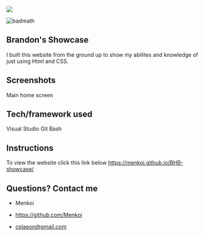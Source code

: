 <img src="https://i.imgur.com/cwLTOc4.png"/></a>

![badmath](https://img.shields.io/badge/License-MIT-blue)

## Brandon's Showcase
I built this website from the ground up to show my abilites and knowledge of just using Html and CSS.
 
## Screenshots
Main home screen

## Tech/framework used
Visual Studio
Git Bash

## Instructions
To view the website click this link below
https://menkoi.github.io/BHB-showcase/

 ## Questions? Contact me

  - Menkoi

  - https://github.com/Menkoi

  - celaeon@gmail.com




 

